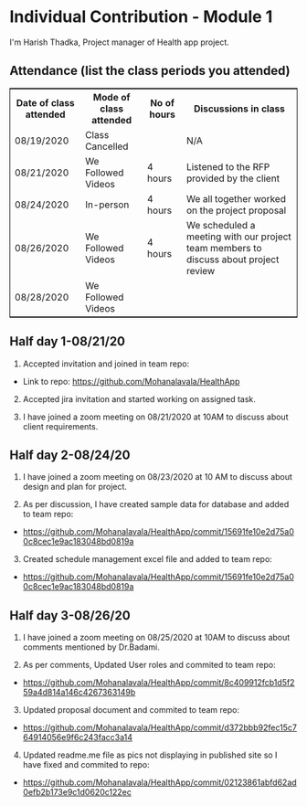 # Individual Contribution - Module 1

 I'm Harish Thadka, Project manager of Health app project.

## Attendance (list the class periods you attended)

<table style="width:100%;border: 1px solid black;">
<tr>
<th>Date of class attended</th>	
<th>Mode of class attended</th>
<th>No of hours</th>
<th>Discussions in class</th>
</tr>
<tr>
<td>08/19/2020</td>
<td>Class Cancelled</td>
<td> </td>
<td>N/A</td>
</tr>
<tr>
<td>08/21/2020</td>
<td>We Followed Videos</td>
<td> 4 hours</td>  
<td>Listened to the RFP provided by the client</td> 
</tr>
<tr>
<td>08/24/2020</td>
<td>In-person</td>
<td> 4 hours</td>
<td>We all together worked on the project proposal</td>
</tr>
<tr>
<td>08/26/2020</td>
<td>We Followed Videos</td>
<td> 4 hours</td>
<td>We scheduled a meeting with our project team members to discuss about project review</td>
</tr>
<tr>
<td>08/28/2020</td>
<td>We Followed Videos</td>
<td> </td>
<td> </td>
</tr>
</table> 

 ## Half day 1-08/21/20

 1. Accepted invitation and joined in team repo:   
 * Link to repo: https://github.com/Mohanalavala/HealthApp 
 
 2. Accepted jira invitation and started working on assigned task.
 
 3. I have joined a zoom meeting on 08/21/2020 at 10AM to discuss about client requirements. 

 ## Half day 2-08/24/20

 1. I have joined a zoom meeting on 08/23/2020 at 10 AM to discuss about design and plan for project.
 
 2. As per discussion, I have created sample data for database and added to team repo:  
 * https://github.com/Mohanalavala/HealthApp/commit/15691fe10e2d75a00c8cec1e9ac183048bd0819a  
 
 3. Created schedule management excel file and added to team repo:  
 * https://github.com/Mohanalavala/HealthApp/commit/15691fe10e2d75a00c8cec1e9ac183048bd0819a

 ## Half day 3-08/26/20

1. I have joined a zoom meeting on 08/25/2020 at 10AM to discuss about comments mentioned by Dr.Badami.

2. As per comments, Updated User roles and commited to team repo:
* https://github.com/Mohanalavala/HealthApp/commit/8c409912fcb1d5f259a4d814a146c4267363149b

3. Updated proposal document and commited to team repo:
* https://github.com/Mohanalavala/HealthApp/commit/d372bbb92fec15c764914056e9f6c243facc3a14

4. Updated readme.me file as pics not displaying in published site so I have fixed and commited to repo:
* https://github.com/Mohanalavala/HealthApp/commit/02123861abfd62ad0efb2b173e9c1d0620c122ec
